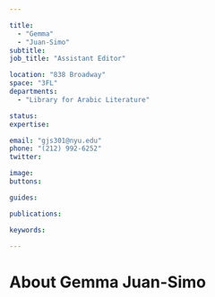 ```yaml
---

title:
  - "Gemma"
  - "Juan-Simo"
subtitle: 
job_title: "Assistant Editor"

location: "838 Broadway"
space: "3FL"
departments:
  - "Library for Arabic Literature"

status: 
expertise:

email: "gjs301@nyu.edu"
phone: "(212) 992-6252"
twitter: 

image: 
buttons:

guides:

publications:

keywords:

---
```


# About Gemma Juan-Simo



